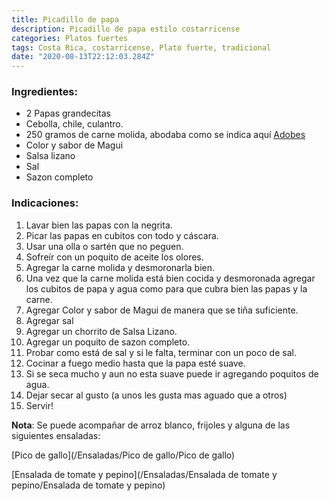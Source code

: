 ```yaml
---
title: Picadillo de papa
description: Picadillo de papa estilo costarricense
categories: Platos fuertes
tags: Costa Rica, costarricense, Plato fuerte, tradicional
date: "2020-08-13T22:12:03.284Z"
---
```


### Ingredientes:

- 2 Papas grandecitas
- Cebolla, chile, culantro.
- 250 gramos de carne molida, abodaba como se indica aquí [Adobes](/Adobes/Adobes/)
- Color y sabor de Magui
- Salsa lizano
- Sal
- Sazon completo

### Indicaciones:

1. Lavar bien las papas con la negrita.
2. Picar las papas en cubitos con todo y cáscara.
3. Usar una olla o sartén que no peguen.
4. Sofreír con un poquito de aceite los olores.
5. Agregar la carne molida y desmoronarla bien.
6. Una vez que la carne molida está bien cocida y desmoronada agregar los cubitos de papa y agua como para que cubra bien las papas y la carne.
7. Agregar Color y sabor de Magui de manera que se tiña suficiente.
8. Agregar sal
9. Agregar un chorrito de Salsa Lizano.
10. Agregar un poquito de sazon completo.
11. Probar como está de sal y si le falta, terminar con un poco de sal.
12. Cocinar a fuego medio hasta que la papa esté suave.
13. Si se seca mucho y aun no esta suave puede ir agregando poquitos de agua.
14. Dejar secar al gusto (a unos les gusta mas aguado que a otros)
15. Servir!

**Nota**: Se puede acompañar de arroz blanco, frijoles y alguna de las siguientes ensaladas:

[Pico de gallo](/Ensaladas/Pico de gallo/Pico de gallo)

[Ensalada de tomate y pepino](/Ensaladas/Ensalada de tomate y pepino/Ensalada de tomate y pepino)